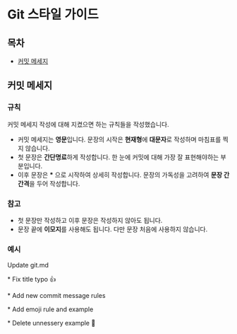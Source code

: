 # Git 스타일 가이드


## 목차

* [커밋 메세지](#커밋-메세지)


## 커밋 메세지

### 규칙

커밋 메세지 작성에 대해 지켰으면 하는 규칙들을 작성했습니다.

* 커밋 메세지는 **영문**입니다. 문장의 시작은 **현재형**에 **대문자**로 작성하며 마침표를 찍지 않습니다.
* 첫 문장은 **간단명료**하게 작성합니다. 한 눈에 커밋에 대해 가장 잘 표현해야하는 부분입니다.
* 이후 문장은 **\*** 으로 시작하여 상세히 작성합니다. 문장의 가독성을 고려하여 **문장 간 간격**을 두어 작성합니다.

### 참고

* 첫 문장만 작성하고 이후 문장은 작성하지 않아도 됩니다.
* 문장 끝에 **이모지**를 사용해도 됩니다. 다만 문장 처음에 사용하지 않습니다.

### 예시

Update git.md

\* Fix title typo :thumbsup:

\* Add new commit message rules

\* Add emoji rule and example

\* Delete unnessery example :hocho: